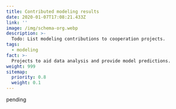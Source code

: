 ```yaml
---
title: Contributed modeling results
date: 2020-01-07T17:08:21.433Z
link: ''
image: /img/schema-org.webp
description: >-
  Todo: List modeling contributions to cooperation projects.
tags:
  - modeling
fact: >-
  Projects to aid data analysis and provide model predictions.
weight: 999
sitemap:
  priority: 0.8
  weight: 0.1
---
```


pending
